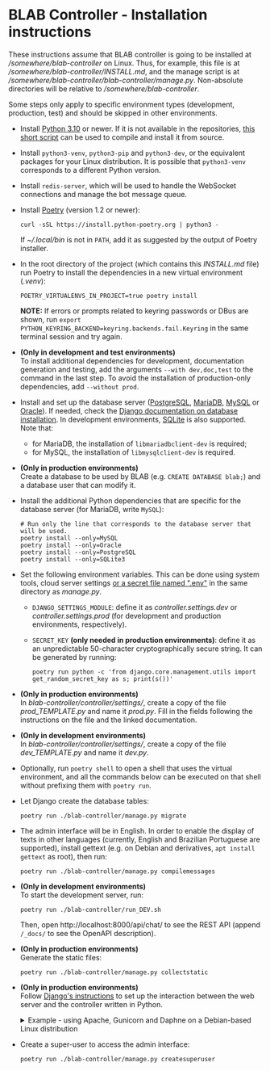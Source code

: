 # BLAB Controller - Installation instructions

These instructions assume that BLAB controller is going to be installed at */somewhere/blab-controller* on Linux. Thus,
for example, this file is at */somewhere/blab-controller/INSTALL.md*, and the manage script is at
*/somewhere/blab-controller/blab-controller/manage.py*. Non-absolute directories will be relative to
*/somewhere/blab-controller*.

Some steps only apply to specific environment types (development, production, test) and
should be skipped in other environments.

- Install
  [Python 3.10](https://www.python.org/downloads/release/python-3100/)
  or newer. If it is not available in the
  repositories, [this short script](https://gist.github.com/viniciusbm/f603d2d8165b08321be0728e5e51e8d8) can be used to
  compile and install it from source.

- Install `python3-venv`, `python3-pip` and `python3-dev`, or the equivalent packages for your Linux distribution.
  It is possible that `python3-venv` corresponds to a different Python version.

- Install `redis-server`, which will be used to handle the WebSocket connections and manage the bot message queue.

- Install [Poetry](https://python-poetry.org/) (version 1.2 or newer):

  ```shell
  curl -sSL https://install.python-poetry.org | python3 -
  ```
  If *~/.local/bin* is not in `PATH`, add it as suggested by the output of Poetry installer.

- In the root directory of the project (which contains this _INSTALL.md_ file)
  run Poetry to install the dependencies in a new virtual environment (_.venv_):

  ```shell
  POETRY_VIRTUALENVS_IN_PROJECT=true poetry install
  ```

  **NOTE:** If errors or prompts related to keyring passwords or DBus are shown,
  run `export PYTHON_KEYRING_BACKEND=keyring.backends.fail.Keyring` in the same terminal session
  and try again.

- **(Only in development and test environments)** <br/>
  To install additional dependencies for development, documentation generation and testing, add the arguments
  `--with dev,doc,test` to the command in the last step. To avoid the installation of production-only dependencies,
  add `--without prod`.

- Install and set up the database server ([PostgreSQL](https://www.postgresql.org/),
  [MariaDB](https://mariadb.org/), [MySQL](https://www.mysql.com/) or [Oracle](https://www.oracle.com/database/)). If
  needed, check
  the [Django documentation on database installation](https://docs.djangoproject.com/en/4.0/ref/databases/). In
  development environments, [SQLite](https://www.sqlite.org/index.html) is also supported.
  Note that:
  - for MariaDB, the installation of `libmariadbclient-dev` is required;
  - for MySQL, the installation of `libmysqlclient-dev` is required.

- **(Only in production environments)** <br/>
  Create a database to be used by BLAB (e.g. `CREATE DATABASE blab;`) and a database user that can modify it.

- Install the additional Python dependencies that are specific for the database server (for MariaDB, write `MySQL`):

  ```shell
  # Run only the line that corresponds to the database server that will be used.
  poetry install --only=MySQL
  poetry install --only=Oracle
  poetry install --only=PostgreSQL
  poetry install --only=SQLite3
  ```

- Set the following environment variables. This can be done using system tools, cloud server settings [or a secret
  file named ".env"](https://github.com/theskumar/python-dotenv) in the same directory as *manage.py*.

  - `DJANGO_SETTINGS_MODULE`: define it as _controller.settings.dev_ or _controller.settings.prod_ (for development
    and production environments, respectively).
  - `SECRET_KEY` **(only needed in production environments)**: define it as an unpredictable 50-character
    cryptographically secure string. It can be generated by running:

      ```shell
      poetry run python -c 'from django.core.management.utils import get_random_secret_key as s; print(s())'
      ```

- **(Only in production environments)** <br/>
  In *blab-controller/controller/settings/*, create a copy of the file *prod_TEMPLATE.py* and name it *prod.py*. Fill in
  the fields following the instructions on the file and the linked documentation.

- **(Only in development environments)** <br/>
  In *blab-controller/controller/settings/*, create a copy of the file *dev_TEMPLATE.py* and name it *dev.py*.

- Optionally, run `poetry shell` to open a shell that uses the virtual environment, and
  all the commands below can be executed on that shell without prefixing them with `poetry run`.

- Let Django create the database tables:

  ```shell
  poetry run ./blab-controller/manage.py migrate
  ```

- The admin interface will be in English. In order to enable the display of texts in other languages
  (currently, English and Brazilian Portuguese are supported), install gettext (e.g. on Debian and derivatives,
  `apt install gettext` as root), then run:

    ```shell
    poetry run ./blab-controller/manage.py compilemessages
    ```

- **(Only in development environments)** <br/>
  To start the development server, run:

  ```shell
  poetry run ./blab-controller/run_DEV.sh
  ```

  Then, open http://localhost:8000/api/chat/ to see the REST API (append `/_docs/` to see the OpenAPI description).

- **(Only in production environments)** <br/> Generate the static files:
  ```shell
  poetry run ./blab-controller/manage.py collectstatic
  ```

- **(Only in production environments)** <br/>
  Follow [Django's instructions](https://docs.djangoproject.com/en/4.0/howto/deployment/) to set up the interaction
  between the web server and the controller written in Python.
  <details>
    <summary>
    Example - using Apache, Gunicorn and Daphne on a Debian-based Linux distribution
    </summary>

  - Install [Gunicorn](https://github.com/benoitc/gunicorn)
    and [Daphne](https://github.com/django/daphne):

    ```shell
    poetry run pip install gunicorn daphne
    ```

  - Create the service files for Gunicorn, Daphne and Celery in the directory */etc/systemd/system/*, changing the
    usernames,
    ports and paths as needed:

      ```ini
      # /etc/systemd/system/blab-gunicorn.service
      [Unit]
      Description=Gunicorn daemon for BLAB
      After=network.target

      [Service]
      User=user_name_here
      Group=www-data
      Restart=always
      WorkingDirectory=/somewhere/blab-controller/blab-controller
      ExecStart=/somewhere/blab-controller/.venv/bin/python -m gunicorn -b 127.0.0.1:25224 controller.wsgi

      [Install]
      WantedBy=multi-user.target
      ```

      ```ini
      # /etc/systemd/system/blab-daphne.service
      [Unit]
      Description=Daphne daemon for BLAB
      After=network.target

      [Service]
      User=user_name_here
      Group=www-data
      Restart=always
      WorkingDirectory=/somewhere/blab-controller/blab-controller
      ExecStart=/somewhere/blab-controller/.venv/bin/python -m daphne -b 127.0.0.1 -p 25223 controller.asgi:application

      [Install]
      WantedBy=multi-user.target
      ```

      ```ini
      # /etc/systemd/system/blab-celery.service
      [Unit]
      Description=Celery daemon for BLAB
      After=network.target

      [Service]
      User=user_name_here
      Group=www-data
      Restart=always
      WorkingDirectory=/somewhere/blab-controller/blab-controller
      ExecStart=/somewhere/blab-controller/.venv/bin/python -m celery -A controller worker -l INFO

      [Install]
      WantedBy=multi-user.target
      ```
  - Run `systemctl enable blab-gunicorn blab-daphne blab-celery`
    and `systemctl start blab-gunicorn blab-daphne blab-celery` as root to enable
    the services and start them immediately.
  - Install [Apache HTTP Server](https://httpd.apache.org/) (e.g. `apt install apache2` as root) if it is not
    installed yet.
  - Enable Apache's
    [*mod_proxy_http*](https://httpd.apache.org/docs/2.4/mod/mod_proxy_http.html),
    [*mod_proxy_wstunnel*](https://httpd.apache.org/docs/2.4/mod/mod_proxy_wstunnel.html) and
    [*mod_rewrite*](https://httpd.apache.org/docs/2.4/mod/mod_rewrite.html) modules by
    running `a2enmod proxy_http proxy_wstunnel rewrite` as root.
  - Create the file
    */etc/apache2/sites-available/blab-controller.conf* with the following contents, changing the paths, IPs,
    ports and addresses as needed:

      ```ApacheConf
      # /etc/apache2/sites-available/blab-controller.conf

      Define BLAB_CONTROLLER_ROOT /somewhere/blab-controller
      Define BLAB_CONTROLLER_FE   /path/to/the/front/end/here
      Define BLAB_DAPHNE_PORT 25223
      Define BLAB_GUNICORN_PORT 25224
      Define BLAB_SERVER_NAME www.blab.example.com
      Define BLAB_SERVER_ALIASES '*.blab.example.com otherblab.example.com'
      Define BLAB_SERVER_IPS_PORTS '127.0.0.1:80 192.168.122.10:80'

      ErrorLog ${BLAB_CONTROLLER_ROOT}/blab-controller/.logs/error.log
      CustomLog ${BLAB_CONTROLLER_ROOT}/blab-controller/.logs/access.log combined

      <VirtualHost ${BLAB_SERVER_IPS_PORTS}>
        ServerName ${BLAB_SERVER_NAME}
        ServerAlias ${BLAB_SERVER_ALIASES}

       <Directory "${BLAB_CONTROLLER_FE}">
          Options Indexes FollowSymLinks
          AllowOverride All

          Options -MultiViews
          RewriteEngine On
          RewriteCond %{REQUEST_FILENAME} !-f
          RewriteRule ^ index.html [QSA,L]

          Require all granted
        </Directory>
        DocumentRoot ${BLAB_CONTROLLER_FE}

        ProxyPass /ws/  "ws://localhost:${BLAB_DAPHNE_PORT}/ws/"
        ProxyPass /static/ !
        ProxyPass /media/ !
        ProxyPass /api/ "http://localhost:${BLAB_GUNICORN_PORT}/api/"

      </VirtualHost>
      ```
  - Run `a2ensite blab-controller` as root to enable the site configuration.

  - Restart Gunicorn and Daphne (`systemctl restart blab-gunicorn blab-daphne`) now and **whenever changes are made**
    to any file in *blab-controller/* and its subdirectories.

  - Restart Apache (`systemctl reload apache2` as root).

  At this point, the installation should be ready.

  #### Upgrade instructions

  - Get the latest version from the repository (`git pull`, or download the .zip file from GitHub).
  - Install and update dependencies:

    ```shell
    POETRY_VIRTUALENVS_IN_PROJECT=true poetry install
    ```
  - Let Django update the database tables:

    ```shell
    poetry run ./blab-controller/manage.py migrate
    ```
    Generate the static files:

    ```shell
    poetry run ./blab-controller/manage.py collectstatic
    ```

  - Restart Gunicorn:

    ```shell
    systemctl restart blab-gunicorn
    ```

  </details>

- Create a super-user to access the admin interface:

    ```shell
    poetry run ./blab-controller/manage.py createsuperuser
    ```
